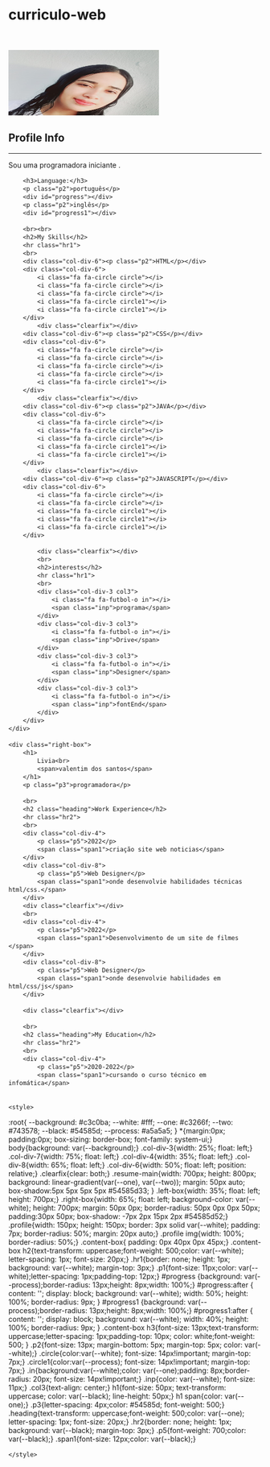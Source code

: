 # curriculo-web
<!DOCTYPE html>
<html>
<head>
	<meta charset="utf-8">
	<meta name="viewport" content="width=device-width, initial-scale=1">
	<title></title>
	<link rel="stylesheet" type="text/css" href="css/style.css">
	<link rel="stylesheet" href="https://cdnjs.cloudflare.com/ajax/libs/font-awesome/4.7.0/css/font-awesome.min.css">
</head>
<body>

<div class="resume-main">
	<div class="left-box">
		<br><br>
		<div class="profile">
			<img src="img.jpg"width="300px"height="130px">
		</div>
		<div class="content-box">
		<h2>Profile Info</h2>
		<hr class="hr1">
		<p class="p1">Sou uma programadora iniciante . </p>

		<h3>Language:</h3>
		<p class="p2">português</p>
		<div id="progress"></div>
		<p class="p2">inglês</p>
		<div id="progress1"></div>

		<br><br>
		<h2>My Skills</h2>
		<hr class="hr1">
		<br>
		<div class="col-div-6"><p class="p2">HTML</p></div>
		<div class="col-div-6">
			<i class="fa fa-circle circle"></i>
			<i class="fa fa-circle circle"></i>
			<i class="fa fa-circle circle"></i>
			<i class="fa fa-circle circle1"></i>
			<i class="fa fa-circle circle1"></i>
		</div>
			<div class="clearfix"></div>
		<div class="col-div-6"><p class="p2">CSS</p></div>
		<div class="col-div-6">
			<i class="fa fa-circle circle"></i>
			<i class="fa fa-circle circle"></i>
			<i class="fa fa-circle circle"></i>
			<i class="fa fa-circle circle"></i>
			<i class="fa fa-circle circle1"></i>
		</div>
			<div class="clearfix"></div>
		<div class="col-div-6"><p class="p2">JAVA</p></div>
		<div class="col-div-6">
			<i class="fa fa-circle circle"></i>
			<i class="fa fa-circle circle"></i>
			<i class="fa fa-circle circle"></i>
			<i class="fa fa-circle circle1"></i>
			<i class="fa fa-circle circle1"></i>
		</div>
			<div class="clearfix"></div>
		<div class="col-div-6"><p class="p2">JAVASCRIPT</p></div>
		<div class="col-div-6">
			<i class="fa fa-circle circle"></i>
			<i class="fa fa-circle circle"></i>
			<i class="fa fa-circle circle1"></i>
			<i class="fa fa-circle circle1"></i>
			<i class="fa fa-circle circle1"></i>
		</div>

			<div class="clearfix"></div>
			<br>
			<h2>interests</h2>
			<hr class="hr1">
			<br>
			<div class="col-div-3 col3">
				<i class="fa fa-futbol-o in"></i>
				<span class="inp">programa</span>
			</div>
			<div class="col-div-3 col3">
				<i class="fa fa-futbol-o in"></i>
				<span class="inp">Drive</span>
			</div>
			<div class="col-div-3 col3">
				<i class="fa fa-futbol-o in"></i>
				<span class="inp">Designer</span>
			</div>
			<div class="col-div-3 col3">
				<i class="fa fa-futbol-o in"></i>
				<span class="inp">fontEnd</span>
			</div>
		</div>
	</div>

	<div class="right-box">
		<h1>
			Livia<br>
			<span>valentim dos santos</span>
		</h1>
		<p class="p3">programadora</p>

		<br>	
		<h2 class="heading">Work Experience</h2>
		<hr class="hr2">
		<br>
		<div class="col-div-4">
			<p class="p5">2022</p>
			<span class="span1">criação site web noticias</span>
		</div>
		<div class="col-div-8">
			<p class="p5">Web Designer</p>
			<span class="span1">onde desenvolvie habilidades técnicas html/css.</span>
		</div>
		<div class="clearfix"></div>
		<br>
		<div class="col-div-4">
			<p class="p5">2022</p>
			<span class="span1">Desenvolvimento de um site de filmes </span>
		</div>
		<div class="col-div-8">
			<p class="p5">Web Designer</p>
			<span class="span1">onde desenvolvie habilidades em html/css/js</span>
		</div>
		
		<div class="clearfix"></div>

		<br>	
		<h2 class="heading">My Education</h2>
		<hr class="hr2">
		<br>
		<div class="col-div-4">
			<p class="p5">2020-2022</p>
			<span class="span1">cursando o curso técnico em infomática</span>
		

    <style>
:root{
	--background: #c3c0ba;
	--white: #fff;
	--one: #c3266f;
	--two: #743578;
	--black: #54585d;
	--process: #a5a5a5;
}
*{margin:0px; padding:0px; box-sizing: border-box; font-family: system-ui;}
body{background: var(--background);}
.col-div-3{width: 25%; float: left;}
.col-div-7{width: 75%; float: left;}
.col-div-4{width: 35%; float: left;}
.col-div-8{width: 65%; float: left;}
.col-div-6{width: 50%; float: left; position: relative;}
.clearfix{clear: both;}
.resume-main{width: 700px; height: 800px; 
	background: linear-gradient(var(--one), var(--two));
	margin: 50px auto;
	box-shadow:5px 5px 5px 5px #54585d33;
}
.left-box{width: 35%; float: left; height: 700px;}
.right-box{width: 65%; float: left; background-color: var(--white); height: 700px;
	margin: 50px 0px; border-radius: 50px 0px 0px 50px; padding:30px 50px;
	box-shadow: -7px 2px 15px 2px #54585d52;}
.profile{width: 150px; height: 150px; border: 3px solid var(--white); 
	padding: 7px; border-radius: 50%; margin: 20px auto;}
.profile img{width: 100%; border-radius: 50%;}
.content-box{    padding: 0px 40px 0px 45px;}
.content-box h2{text-transform: uppercase;font-weight: 500;color: var(--white); 
	letter-spacing: 1px; font-size: 20px;}
.hr1{border: none; height: 1px; background: var(--white); margin-top: 3px;}
.p1{font-size: 11px;color: var(--white);letter-spacing: 1px;padding-top: 12px;}
#progress {background: var(--process);border-radius: 13px;height: 8px;width: 100%;}
#progress:after {
    content: '';
    display: block;
    background: var(--white);
    width: 50%;
    height: 100%;
    border-radius: 9px;
}
#progress1 {background: var(--process);border-radius: 13px;height: 8px;width: 100%;}
#progress1:after {
    content: '';
    display: block;
    background: var(--white);
    width: 40%;
    height: 100%;
    border-radius: 9px;
}
.content-box h3{font-size: 13px;text-transform: uppercase;letter-spacing: 1px;padding-top: 10px;
    color: white;font-weight: 500;
}
.p2{font-size: 13px; margin-bottom: 5px; margin-top: 5px; color: var(--white);}
.circle{color:var(--white); font-size: 14px!important; margin-top: 7px;}
.circle1{color:var(--process); font-size: 14px!important; margin-top: 7px;}
.in{background:var(--white);color: var(--one);padding: 8px;border-radius: 20px; font-size: 14px!important;}
.inp{color: var(--white); font-size: 11px;}
.col3{text-align: center;}
h1{font-size: 50px; text-transform: uppercase; color: var(--black); line-height: 50px;}
h1 span{color: var(--one);}
.p3{letter-spacing: 4px;color: #54585d; font-weight: 500;}
.heading{text-transform: uppercase;font-weight: 500;color: var(--one); 
	letter-spacing: 1px; font-size: 20px;}
.hr2{border: none; height: 1px; background: var(--black); margin-top: 3px;}
.p5{font-weight: 700;color: var(--black);}
.span1{font-size: 12px;color: var(--black);}




























    </style>

</div>

</body>
</html>
